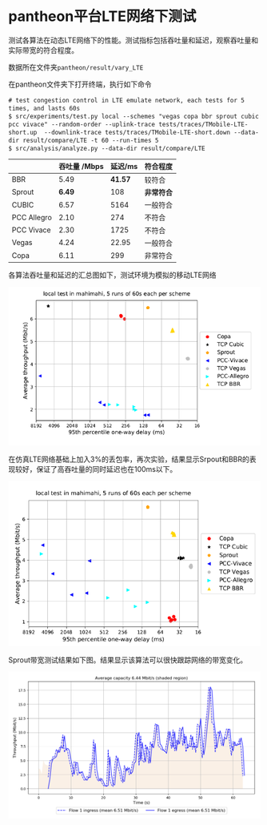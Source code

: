 # pantheon平台LTE网络下测试

测试各算法在动态LTE网络下的性能。测试指标包括吞吐量和延迟，观察吞吐量和实际带宽的符合程度。

数据所在文件夹`pantheon/result/vary_LTE`

在pantheon文件夹下打开终端，执行如下命令

```
# test congestion control in LTE emulate network, each tests for 5 times, and lasts 60s
$ src/experiments/test.py local --schemes "vegas copa bbr sprout cubic pcc vivace" --random-order --uplink-trace tests/traces/TMobile-LTE-short.up  --downlink-trace tests/traces/TMobile-LTE-short.down --data-dir result/compare/LTE -t 60 --run-times 5
$ src/analysis/analyze.py --data-dir result/compare/LTE
```



|             | 吞吐量 /Mbps | 延迟/ms   | 符合程度     |
| ----------- | ------------ | --------- | ------------ |
| BBR         | 5.49         | **41.57** | 较符合       |
| Sprout      | **6.49**     | 108       | **非常符合** |
| CUBIC       | 6.57         | 5164      | 一般符合     |
| PCC Allegro | 2.10         | 274       | 不符合       |
| PCC Vivace  | 2.30         | 1725      | 不符合       |
| Vegas       | 4.24         | 22.95     | 一般符合     |
| Copa        | 6.11         | 299       | 非常符合     |

各算法吞吐量和延迟的汇总图如下，测试环境为模拟的移动LTE网络

![1128_LTE_all](https://github.com/Alexyali/Everyday_Record/blob/master/Nov_2020/1128_LTE_all.png)

在仿真LTE网络基础上加入3%的丢包率，再次实验，结果显示Srpout和BBR的表现较好，保证了高吞吐量的同时延迟也在100ms以下。

![1128_LTE_loss](https://github.com/Alexyali/Everyday_Record/blob/master/Nov_2020/1128_LTE_loss.png)

Sprout带宽测试结果如下图。结果显示该算法可以很快跟踪网络的带宽变化。

![1128_LTE_Sprout](https://github.com/Alexyali/Everyday_Record/blob/master/Nov_2020/1128_LTE_Sprout.png)


